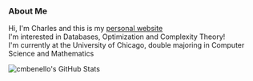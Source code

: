### About Me
Hi, I'm Charles and this is my [personal website](https://cmbenello.github.io/) <br>
I'm interested in Databases, Optimization and Complexity Theory! <br>
I'm currently at the University of Chicago, double majoring in Computer Science and Mathematics <br>


  <img align="left" alt="cmbenello's GitHub Stats" src="https://github-readme-stats.vercel.app/api?username=cmbenello&show_icons=true&hide_border=false&title_color=ff652f&icon_color=FFE400&bg_color=09131B&text_color=ffffff&border_color=0c1a25" />
